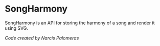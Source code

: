 # SongHarmony

SongHarmony is an API for storing the harmony of a song and render it using SVG.

*Code created by Narcís Palomeras*